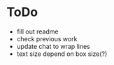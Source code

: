 # ToDo
- fill out readme
- check previous work
- update chat to wrap lines
- text size depend on box size(?)

